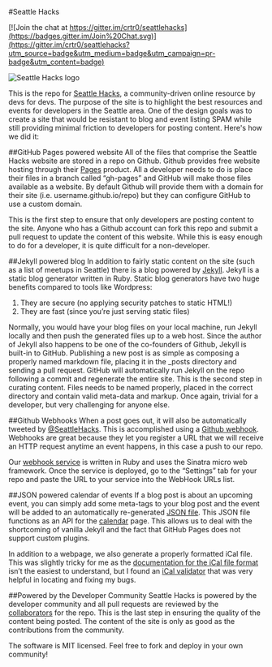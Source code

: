 #Seattle Hacks

[![Join the chat at https://gitter.im/crtr0/seattlehacks](https://badges.gitter.im/Join%20Chat.svg)](https://gitter.im/crtr0/seattlehacks?utm_source=badge&utm_medium=badge&utm_campaign=pr-badge&utm_content=badge)

![Seattle Hacks logo](http://seattlehacks.com/img/seattlehacks_logo_large.png)

This is the repo for [Seattle Hacks][], a community-driven online resource by devs for devs. The purpose of the site is to highlight the best resources and events for developers in the Seattle area. One of the design goals was to create a site that would be resistant to blog and event listing SPAM while still providing minimal friction to developers for posting content. Here's how we did it:

##GitHub Pages powered website 
All of the files that comprise the Seattle Hacks website are stored in a repo on Github. Github provides free website hosting through their [Pages][] product. All a developer needs to do is place their files in a branch called “gh-pages” and GitHub will make those files available as a website. By default Github will provide them with a domain for their site (i.e. username.github.io/repo) but they can configure GitHub to use a custom domain.

This is the first step to ensure that only developers are posting content to the site.
Anyone who has a Github account can fork this repo and submit a pull request to update the content of this website. While this is easy enough to do for a developer, it is quite difficult for a non-developer.


##Jekyll powered blog
In addition to fairly static content on the site (such as a list of meetups in Seattle) there is a blog powered by [Jekyll][]. Jekyll is a static blog generator written in Ruby. Static blog generators have two huge benefits compared to tools like Wordpress:

1. They are secure (no applying security patches to static HTML!)
2. They are fast (since you’re just serving static files)

Normally, you would have your blog files on your local machine, run Jekyll locally and then push the generated files up to a web host. Since the author of Jekyll also happens to be one of the co-founders of Github, Jekyll is built-in to GitHub. Publishing a new post is as simple as composing a properly named markdown file, placing it in the _posts directory and sending a pull request. GitHub will automatically run Jekyll on the repo following a commit and regenerate the entire site. This is the second step in curating content. Files needs to be named properly, placed in the correct directory and contain valid meta-data and markup. Once again, trivial for a developer, but very challenging for anyone else.

##Github Webhooks
When a post goes out, it will also be automatically tweeted by [@SeattleHacks][]. This is accomplished using a [Github webhook][]. Webhooks are great because they let you register a URL that we will receive an HTTP request anytime an event happens, in this case a push to our repo.

Our [webhook service][] is written in Ruby and uses the Sinatra micro web framework. Once the service is deployed, go to the “Settings” tab for your repo and paste the URL to your service into the WebHook URLs list.


##JSON powered calendar of events
If a blog post is about an upcoming event, you can simply add some meta-tags to your blog post and the event will be added to an automatically re-generated [JSON file][]. This JSON file functions as an API for the [calendar][] page. This allows us to deal with the shortcoming of vanilla Jekyll and the fact that GitHub Pages does not support custom plugins.

In addition to a webpage, we also generate a properly formatted iCal file. This was slightly tricky for me as the [documentation for the iCal file format][] isn’t the easiest to understand, but I found an [iCal validator][] that was very helpful in locating and fixing my bugs.

##Powered by the Developer Community
Seattle Hacks is powered by the developer community and all pull requests are reviewed by the [collaborators][] for the repo. This is the last step in ensuring the quality of the content being posted. The content of the site is only as good as the contributions from the community.

The software is MIT licensed. Feel free to fork and deploy in your own community!

[seattle hacks]:http://seattlehacks.com
[pages]:http://pages.github.com
[jekyll]:https://github.com/mojombo/jekyll
[github webhook]:https://help.github.com/articles/post-receive-hooks
[@seattlehacks]:http://twitter.com/SeattleHacks
[collaborators]:https://github.com/crabasa/seattlehacks/settings/collaboration
[json file]:http://seattlehacks.com/api/cal.json
[calendar]:http://seattlehacks.com/calendar
[webhook service]:https://github.com/crabasa/seattlehacks/tree/master/github-webhook
[documentation for the iCal file format]:http://www.kanzaki.com/docs/ical/
[iCal validator]:http://severinghaus.org/projects/icv/
